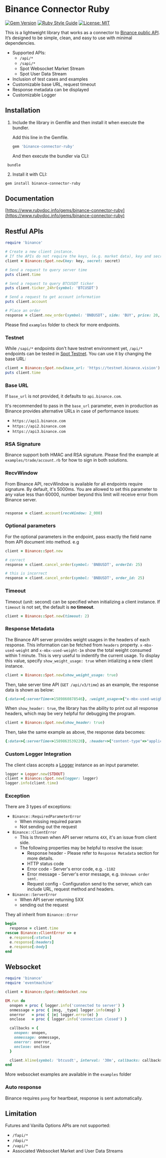 # Binance Connector Ruby

[![Gem Version](https://badge.fury.io/rb/binance-connector-ruby.svg)](https://badge.fury.io/rb/binance-connector-ruby)
[![Ruby Style Guide](https://img.shields.io/badge/code_style-rubocop-brightgreen.svg)](https://github.com/rubocop-hq/rubocop)
[![License: MIT](https://img.shields.io/badge/License-MIT-yellow.svg)](https://opensource.org/licenses/MIT)

This is a lightweight library that works as a connector to [Binance public API](https://github.com/binance/binance-spot-api-docs). It’s designed to be simple, clean, and easy to use with minimal dependencies.

- Supported APIs:
    - `/api/*`
    - `/sapi/*`
    - Spot Websocket Market Stream
    - Spot User Data Stream
- Inclusion of test cases and examples
- Customizable base URL, request timeout
- Response metadata can be displayed
- Customizable Logger

## Installation

1. Include the library in Gemfile and then install it when execute the bundler.

	Add this line in the Gemfile.

	```ruby
	gem 'binance-connector-ruby'
	```

	And then execute the bundler via CLI:

  ```shell
   bundle
  ```
2. Install it with CLI:
  ```shell
  gem install binance-connector-ruby
  ```

## Documentation

[https://www.rubydoc.info/gems/binance-connector-ruby](https://www.rubydoc.info/gems/binance-connector-ruby)

## Restful APIs

```ruby
require 'binance'

# Create a new client instance.
# If the APIs do not require the keys, (e.g. market data), key and secret can be omitted.
client = Binance::Spot.new(key: key, secret: secret)

# Send a request to query server time
puts client.time

# Send a request to query BTCUSDT ticker
puts client.ticker_24hr(symbol: 'BTCUSDT')

# Send a request to get account information
puts client.account

# Place an order
response = client.new_order(symbol: 'BNBUSDT', side: 'BUY', price: 20, quantity: 1, type: 'LIMIT', timeInForce: 'GTC')
```


Please find `examples` folder to check for more endpoints.


### Testnet

While `/sapi/*` endpoints don't have testnet environment yet, `/api/*` endpoints can be tested in 
[Spot Testnet](https://testnet.binance.vision/). You can use it by changing the base URL:

```ruby
client = Binance::Spot.new(base_url: 'https://testnet.binance.vision')
puts client.time
```

### Base URL

If `base_url` is not provided, it defaults to `api.binance.com`.

It's recommended to pass in the `base_url` parameter, even in production as Binance provides alternative URLs in case of performance issues:

- `https://api1.binance.com`
- `https://api2.binance.com`
- `https://api3.binance.com`

### RSA Signature

Binance support both HMAC and RSA signature. Please find the example at `examples/trade/account.rb` for how to sign in both solutions.

### RecvWindow

From Binance API, recvWindow is available for all endpoints require signature. By default, it's 5000ms.
You are allowed to set this parameter to any value less than 60000, number beyond this limit will receive error from Binance server.
```ruby

response = client.account(recvWindow: 2_000)

```

### Optional parameters

For the optional parameters in the endpoint, pass exactly the field name from API document into method.
e.g

```ruby
client = Binance::Spot.new

# correct
response = client.cancel_order(symbol: 'BNBUSDT', orderId: 25)

# this is incorrect
response = client.cancel_order(symbol: 'BNBUSDT', order_id: 25)
```

### Timeout

Timeout (unit: second) can be specified when initializing a client instance. If `timeout` is not set, the default is **no timeout**.

```ruby
client = Binance::Spot.new(timeout: 2)
```

### Response Metadata

The Binance API server provides weight usages in the headers of each response. This information can be fetched from `headers` property. `x-mbx-used-weight` and `x-mbx-used-weight-1m` show the total weight consumed within 1 minute. This is very useful to indentify the current usage.
To display this value, specify `show_weight_usage: true` when intializing a new client instance.

```ruby
client = Binance::Spot.new(show_weight_usage: true)
```

Then, take server time API (`GET /api/v3/time`) as an example, the response data is shown as below:

```ruby
{:data=>{:serverTime=>1589860878546}, :weight_usage=>{"x-mbx-used-weight"=>"1", "x-mbx-used-weight-1m"=>"1"}}
```

When `show_header: true`, the library has the ability to print out all response headers, which may be very helpful for debugging the program.

```ruby
client = Binance::Spot.new(show_header: true)
```

Then, take the same example as above, the response data becomes:

```ruby
{:data=>{:serverTime=>1589863539220}, :header=>{"content-type"=>"application/json;charset=utf-8",...}}
```

### Custom Logger Integration

The client class accepts a [Logger](https://ruby-doc.org/stdlib-2.4.0/libdoc/logger/rdoc/Logger.html) instance as an input parameter.

```ruby
logger = Logger.new(STDOUT)
client = Binance::Spot.new(logger: logger)
logger.info(client.time)
```

### Exception

There are 3 types of exceptions:
- `Binance::RequiredParameterError`
  - When missing required param
  - Not sending out the request
- `Binance::ClientError`
  - This is thrown when API server returns `4XX`, it's an issue from client side.
  - The following properties may be helpful to resolve the issue:
    - Response header - Please refer to `Response Metadata` section for more details.
    - HTTP status code
    - Error code - Server's error code, e.g. `-1102`
    - Error message - Server's error message, e.g. `Unknown order sent.`
    - Request config - Configuration send to the server, which can include URL, request method and headers.
- `Binance::ServerError`
  - When API server returning 5XX
  - sending out the request

They all inherit from `Binance::Error`

```ruby
begin
  response = client.time
rescue Binance::ClientError => e
  e.response[:status]
  e.response[:headers]
  e.response[:body]
end
```

## Websocket

```ruby
require 'binance'
require 'eventmachine'

client = Binance::Spot::WebSocket.new

EM.run do
  onopen = proc { logger.info('connected to server') }
  onmessage = proc { |msg, _type| logger.info(msg) }
  onerror   = proc { |e| logger.error(e) }
  onclose   = proc { logger.info('connection closed') }

  callbacks = {
    onopen: onopen,
    onmessage: onmessage,
    onerror: onerror,
    onclose: onclose
  }

  client.kline(symbol: 'btcusdt', interval: '30m', callbacks: callbacks)
end
```

More websocket examples are available in the `examples` folder

### Auto response
Binance requires `pong` for heartbeat, response is sent automatically.

## Limitation

Futures and Vanilla Options APIs are not supported:

  - `/fapi/*`
  - `/dapi/*`
  - `/vapi/*`
  -  Associated Websocket Market and User Data Streams
